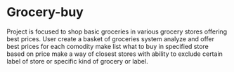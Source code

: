 # Grocery-buy
Project is focused to shop basic groceries in various grocery stores offering best prices. User create a basket of groceries system analyze and offer best prices for each comodity make list what to buy in specified store based on price make a way of closest stores with ability to exclude certain label of store or specific kind of grocery or label.
